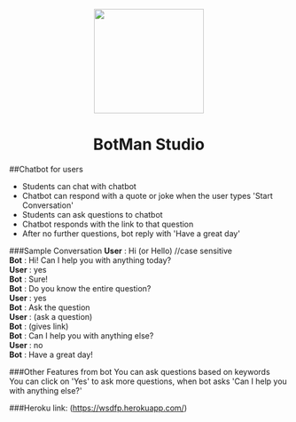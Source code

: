 <p align="center"><img height="188" width="198" src="https://botman.io/img/botman.png"></p>
<h1 align="center">BotMan Studio</h1>

##Chatbot for users

<ul>
<li>Students can chat with chatbot</li>
<li>Chatbot can respond with a quote or joke when the user types 'Start Conversation'</li>
<li>Students can ask questions to chatbot</li>
<li>Chatbot responds with the link to that question</li>
<li>After no further questions, bot reply with 'Have a great day'</li>
</ul>

###Sample Conversation
<strong>User</strong> : Hi (or Hello) //case sensitive <br>
<strong>Bot</strong>  : Hi! Can I help you with anything today? <br>
<strong>User</strong> : yes <br>
<strong>Bot</strong>  : Sure! <br>
<strong>Bot</strong>  : Do you know the entire question? <br>
<strong>User</strong> : yes <br>
<strong>Bot</strong>  : Ask the question <br>
<strong>User</strong> : (ask a question) <br>
<strong>Bot</strong>  : (gives link) <br>
<strong>Bot</strong>  : Can I help you with anything else? <br>
<strong>User</strong> : no <br>
<strong>Bot</strong>  : Have a great day!

###Other Features from bot
You can ask questions based on keywords <br>
You can click on 'Yes' to ask more questions, when bot asks 'Can I help you with anything else?'

###Heroku link:
(https://wsdfp.herokuapp.com/)
 
